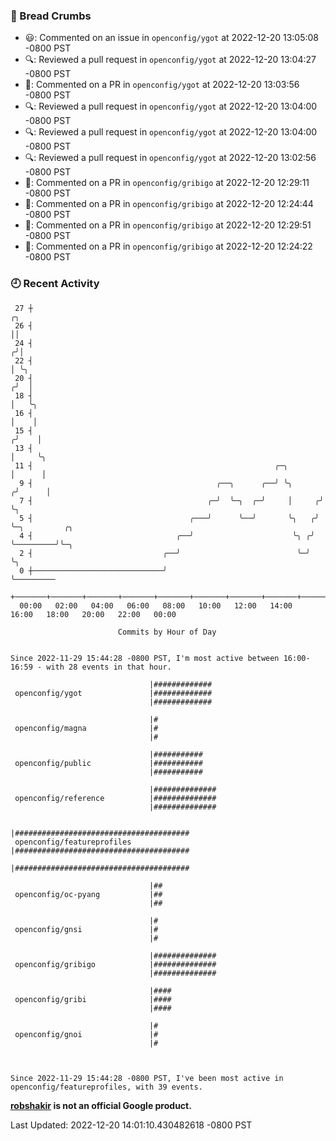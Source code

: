 ### 🍞 Bread Crumbs

 * 😃: Commented on an issue in `openconfig/ygot` at 2022-12-20 13:05:08 -0800 PST
 * 🔍: Reviewed a pull request in  `openconfig/ygot` at 2022-12-20 13:04:27 -0800 PST
 * 💬: Commented on a PR in  `openconfig/ygot` at 2022-12-20 13:03:56 -0800 PST
 * 🔍: Reviewed a pull request in  `openconfig/ygot` at 2022-12-20 13:04:00 -0800 PST
 * 🔍: Reviewed a pull request in  `openconfig/ygot` at 2022-12-20 13:04:00 -0800 PST
 * 🔍: Reviewed a pull request in  `openconfig/ygot` at 2022-12-20 13:02:56 -0800 PST
 * 💬: Commented on a PR in  `openconfig/gribigo` at 2022-12-20 12:29:11 -0800 PST
 * 💬: Commented on a PR in  `openconfig/gribigo` at 2022-12-20 12:24:44 -0800 PST
 * 💬: Commented on a PR in  `openconfig/gribigo` at 2022-12-20 12:29:51 -0800 PST
 * 💬: Commented on a PR in  `openconfig/gribigo` at 2022-12-20 12:24:22 -0800 PST

### 🕘 Recent Activity
```
 27 ┼                                                                    ╭╮
 26 ┤                                                                    ││
 24 ┤                                                                   ╭╯│
 22 ┤                                                                   │ ╰╮
 20 ┤                                                                  ╭╯  │
 18 ┤                                                                  │   ╰╮
 16 ┤                                                                  │    │
 15 ┤                                                                 ╭╯    │
 13 ┤                                                                 │     ╰╮
 11 ┤                                                      ╭─╮        │      │
  9 ┤                                         ╭──╮      ╭──╯ ╰╮      ╭╯      │
  7 ┤                                       ╭─╯  ╰─╮  ╭─╯     │     ╭╯       ╰╮
  5 ┤                                   ╭───╯      ╰──╯       ╰╮   ╭╯         ╰─╮         ╭╮
  4 ┤                                ╭──╯                      ╰╮ ╭╯            ╰─────────╯╰─╮
  2 ┤                             ╭──╯                          ╰─╯                          ╰╮
  0 ┼─────────────────────────────╯                                                           ╰─────────
    +───────+───────+───────+───────+───────+───────+───────+───────+───────+───────+───────+───────+────
  00:00   02:00   04:00   06:00   08:00   10:00   12:00   14:00   16:00   18:00   20:00   22:00   00:00   

						Commits by Hour of Day


Since 2022-11-29 15:44:28 -0800 PST, I'm most active between 16:00-16:59 - with 28 events in that hour.

```



```
                               |#############
 openconfig/ygot               |#############
                               |#############

                               |#
 openconfig/magna              |#
                               |#

                               |###########
 openconfig/public             |###########
                               |###########

                               |##############
 openconfig/reference          |##############
                               |##############

                               |#######################################
 openconfig/featureprofiles    |#######################################
                               |#######################################

                               |##
 openconfig/oc-pyang           |##
                               |##

                               |#
 openconfig/gnsi               |#
                               |#

                               |##############
 openconfig/gribigo            |##############
                               |##############

                               |####
 openconfig/gribi              |####
                               |####

                               |#
 openconfig/gnoi               |#
                               |#



Since 2022-11-29 15:44:28 -0800 PST, I've been most active in openconfig/featureprofiles, with 39 events.

```
**[robshakir](mailto:robjs@google.com) is not an official Google product.**  


Last Updated: 2022-12-20 14:01:10.430482618 -0800 PST
